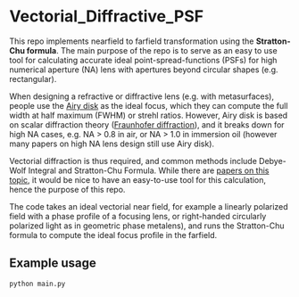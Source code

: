# Vectorial_Diffractive_PSF

This repo implements nearfield to farfield transformation using the **Stratton-Chu formula**. The main purpose of the repo is to serve as an easy to use tool for calculating accurate ideal point-spread-functions (PSFs) for high numerical aperture (NA) lens with apertures beyond circular shapes (e.g. rectangular).

When designing a refractive or diffractive lens (e.g. with metasurfaces), people use the [Airy disk](https://en.wikipedia.org/wiki/Airy_disk) as the ideal focus, which they can compute the full width at half maximum (FWHM) or strehl ratios. However, Airy disk is based on scalar diffraction theory ([Fraunhofer diffraction](https://en.wikipedia.org/wiki/Fraunhofer_diffraction_equation)), and it breaks down for high NA cases, e.g. NA  > 0.8 in air, or NA > 1.0 in immersion oil (however many papers on high NA lens design still use Airy disk).

Vectorial diffraction is thus required, and common methods include Debye-Wolf Integral and Stratton-Chu Formula. While there are [papers on this topic](https://opg.optica.org/directpdfaccess/80aa040f-adee-47f0-a5a8fba57d982be8_383248/josaa-35-4-526.pdf?da=1&id=383248&seq=0&mobile=no), it would be nice to have an easy-to-use tool for this calculation, hence the purpose of this repo. 

The code takes an ideal vectorial near field, for example a linearly polarized field with a phase profile of a focusing lens, or right-handed circularly polarized light as in geometric phase metalens), and runs the Stratton-Chu formula to compute the ideal focus profile in the farfield.

## Example usage
```python
python main.py
```
